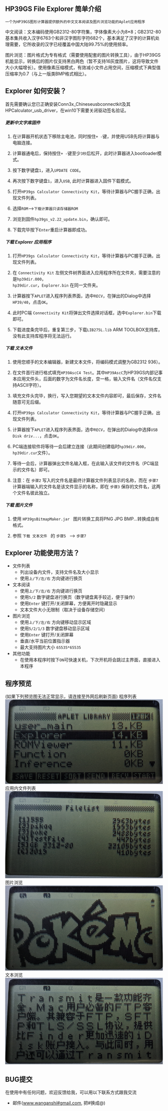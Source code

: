 ## HP39GS File Explorer 简单介绍
`一个为HP39GS图形计算器提供额外的中文文本阅读及图片浏览功能的Aplet应用程序`

中文阅读：文本编码使用GB2312-80字符集，字体像素大小为8*8；GB2312-80基本集共收入汉字6763个和非汉字图形字符682个，基本满足了汉字的计算机处理需要，它所收录的汉字已经覆盖中国大陆99.75%的使用频率。

图片浏览：图片格式为专有格式（需要使用配套的图片转换工具），由于HP39GS机能显示，转换后的图片仅支持黑白两色（暂不支持16灰度图片，这将导致文件大小大幅增长）。使用像素压缩模式，有效减小文件占用空间，压缩模式下典型值压缩率为0.7（与上一版类BMP格式相比）。

## Explorer 如何安装？
首先需要确认您已正确安装Conn3x_Chineseusbconnectkit及其HPCalculator_usb_driver，在win10下需要关闭驱动签名验证。
##### 更新中文字库固件
1. 在计算器开机状态下移除主电池，同时按住`+ -`键，并使用USB先将计算器与电脑连接。

2. 计算器通电后，保持按住`+ -`键至少`3秒`后松开，此时计算器进入bootloader模式。

3. 按下数字键盘`1`，进入`UPDATE CODE`。

4. 再次按下数字键盘`1`，进入`USB`, 此时计算器进入固件下载模式。

5. 打开`HP39gs Calculator Connectivity Kit`，等待计算器与PC握手正确，出现文件列表。

6. 选择`ROM`-->`下载计算器只读存储器ROM`

7. 浏览到固件`hp39gs_v2.22_update.bin`，确认即可。

8. 下载完毕按下`Enter`重启计算器即成功。

##### 下载 Explorer 应用程序
1. 打开`HP39gs Calculator Connectivity Kit`，等待计算器与PC握手正确，出现文件列表。

2. 在 `Connectivity Kit` 左侧文件树界面进入应用程序所在文件夹，需要注意的是`hp39dir.000`，  
   `hp39dir.cur`，`Explorer.bin` 在同一文件夹。

3. 计算器按下`APLET`进入程序列表界面，选中`RECV`，在弹出的Dialog中选择`HP39/40`，点击`OK`。

4. 此时PC端 `Connectivity Kit`将弹出文件选择对话框，选中`Explorer.bin`下载即可。

5. 下载进度条完毕后，重复第三步，下载`LIB275L.lib` ARM TOOLBOX支持库，没有此支持库程序将无法运行。

##### 下载 文本文件
1. 使用您顺手的文本编辑器，新建文本文件，将编码模式调整为GB2312 936）。

2. 在文件首行进行格式填充`HP39AscC4 Test`。其中`HP39AscC`为HP39GS内部记事本应用文件头，后面的数字为文件名长度，空一格，输入文件名（文件名仅支持ASCII字符）。

3. 填充文件头完毕，换行，写入您期望的文本文件内容即可，最后保存，文件名随意可无后缀。

4. 打开`HP39gs Calculator Connectivity Kit`，等待计算器与PC握手正确，出现文件列表。

5. 计算器按下`APLET`进入程序列表界面，选中`RECV`，在弹出的Dialog中选择`USB Disk driv...`，点击`OK`。

6. PC端连接软件将等待一会后建立连接（此期间创建临时`hp39dir.000`，`hp39dir.cur`文件）。

7. 等待一会后，计算器弹出文件名输入框，在此输入该文件的文件名（PC端显示的文件名）即可。

8. 注意：在 `步骤2` 写入的文件名是最终计算器文件列表显示的名称，而在 `步骤7` 计算器端输入的文件名是该文件显示的名称，即在 `步骤3` 保存的文件名，这两个文件名彼此独立。
##### 下载 图片文件
1. 使用 `HP39gsBitmapMaker.jar ` 图片转换工具将PNG JPG BMP...转换成自有格式。

2. 参照  `下载 文本文件 ` 的  `步骤5 ` -->  `步骤7 `
## Explorer 功能使用方法？

* 文件列表
    *  列出设备内文件，支持文件名及大小显示
    * 使用`上/下/左/右` 方向键进行换页
* 文本阅读
    * 使用`上/下/左/右` 方向键进行换页
    * 使用`5/2` 数字键盘进行换页（数字键盘离手较近，便于操作）
    * 使用`Enter` 键打开/关闭屏幕，方便离开时隐藏显示
    * 文本文件大小无限制（取决于设备存储空间）
* 图片浏览
    * 使用`上/下/左/右` 方向键移动显示区域
    * 使用`5/2/1/3` 数字键盘移动显示区域
    * 使用`Enter` 键打开/关闭屏幕
    * 垂直/水平当前位置指示器
    * 最大支持图片大小 `65535*65535`
* 其他功能
    * 在使用本程序时按下`ON`可快速关机，下次开机将会跳过主界面，直接进入本程序
## 程序预览
(如果下列预览图无法正常显示，请连接至外网后刷新页面)
程序列表  
![aplet-list](https://raw.githubusercontent.com/Yanye0xFF/PictureBed/master/images/hp39explorer/explorer_aplet_list.jpg)  
应用内文件列表  
![aplet-list](https://raw.githubusercontent.com/Yanye0xFF/PictureBed/master/images/hp39explorer/explorer_file_list.jpg)  
图片浏览  
![aplet-list](https://raw.githubusercontent.com/Yanye0xFF/PictureBed/master/images/hp39explorer/explorer_image_view.jpg)  
文本浏览  
![aplet-list](https://raw.githubusercontent.com/Yanye0xFF/PictureBed/master/images/hp39explorer/explorer_text_view.jpg)  
## BUG提交
在使用中有任何问题，欢迎反馈给我，可以用以下联系方式跟我交流

* 邮件(www.wanganshi#gmail.com, 把#换成@)